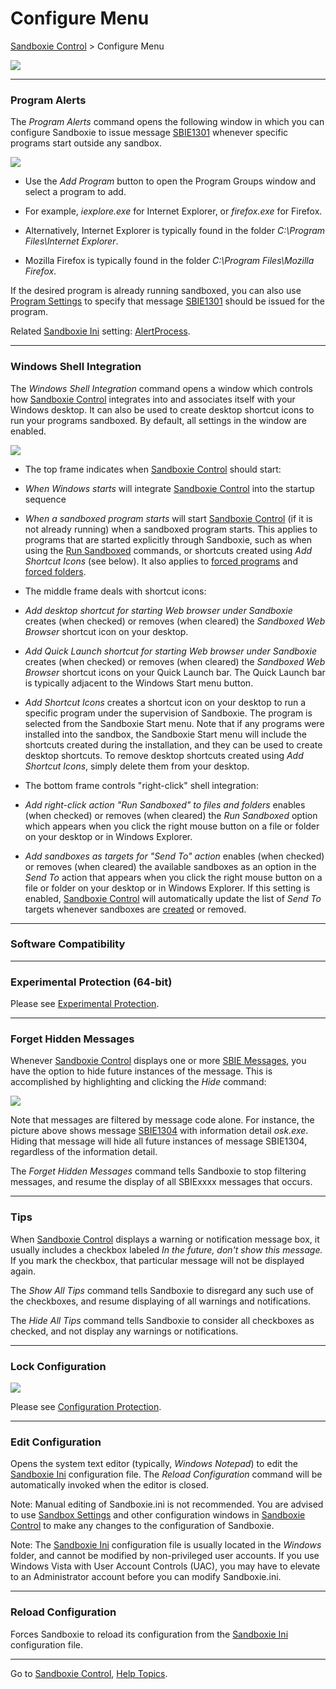 # Configure Menu

[Sandboxie Control](SandboxieControl) > Configure Menu

![](https://xanasoft.com/wp-content/uploads/2020/10/ConfigureMenu.png)

* * *

### Program Alerts

The _Program Alerts_ command opens the following window in which you can configure Sandboxie to issue message [SBIE1301](SBIE1301) whenever specific programs start outside any sandbox.

![](https://xanasoft.com/wp-content/uploads/2020/10/AlertPrograms.png)

*   Use the _Add Program_ button to open the Program Groups window and select a program to add.


*   For example, _iexplore.exe_ for Internet Explorer, or _firefox.exe_ for Firefox.
*   Alternatively, Internet Explorer is typically found in the folder _C:\Program Files\Internet Explorer_.
*   Mozilla Firefox is typically found in the folder _C:\Program Files\Mozilla Firefox_.


If the desired program is already running sandboxed, you can also use [Program Settings](ProgramSettings#page1) to specify that message [SBIE1301](SBIE1301) should be issued for the program.

Related [Sandboxie Ini](SandboxieIni) setting: [AlertProcess](AlertProcess).

* * *

### Windows Shell Integration

The _Windows Shell Integration_ command opens a window which controls how [Sandboxie Control](SandboxieControl) integrates into and associates itself with your Windows desktop. It can also be used to create desktop shortcut icons to run your programs sandboxed. By default, all settings in the window are enabled.

![](https://xanasoft.com/wp-content/uploads/2020/10/ShellIntegration.png)

*   The top frame indicates when [Sandboxie Control](SandboxieControl) should start:


*   _When Windows starts_ will integrate [Sandboxie Control](SandboxieControl) into the startup sequence

*   _When a sandboxed program starts_ will start [Sandboxie Control](SandboxieControl) (if it is not already running) when a sandboxed program starts. This applies to programs that are started explicitly through Sandboxie, such as when using the [Run Sandboxed](SandboxMenu#sandbox) commands, or shortcuts created using _Add Shortcut Icons_ (see below). It also applies to [forced programs](ProgramStartSettings#program) and [forced folders](ProgramStartSettings#folder).

*   The middle frame deals with shortcut icons:


*   _Add desktop shortcut for starting Web browser under Sandboxie_ creates (when checked) or removes (when cleared) the _Sandboxed Web Browser_ shortcut icon on your desktop.


*   _Add Quick Launch shortcut for starting Web browser under Sandboxie_ creates (when checked) or removes (when cleared) the _Sandboxed Web Browser_ shortcut icons on your Quick Launch bar. The Quick Launch bar is typically adjacent to the Windows Start menu button.


*   _Add Shortcut Icons_ creates a shortcut icon on your desktop to run a specific program under the supervision of Sandboxie. The program is selected from the Sandboxie Start menu. Note that if any programs were installed into the sandbox, the Sandboxie Start menu will include the shortcuts created during the installation, and they can be used to create desktop shortcuts. To remove desktop shortcuts created using _Add Shortcut Icons_, simply delete them from your desktop.


*   The bottom frame controls "right-click" shell integration:


*   _Add right-click action "Run Sandboxed" to files and folders_ enables (when checked) or removes (when cleared) the _Run Sandboxed_ option which appears when you click the right mouse button on a file or folder on your desktop or in Windows Explorer.


*   _Add sandboxes as targets for "Send To" action_ enables (when checked) or removes (when cleared) the available sandboxes as an option in the _Send To_ action that appears when you click the right mouse button on a file or folder on your desktop or in Windows Explorer. If this setting is enabled, [Sandboxie Control](SandboxieControl.html) will automatically update the list of _Send To_ targets whenever sandboxes are [created](SandboxMenu.html#create) or removed.


* * *

### Software Compatibility

* * *

### Experimental Protection (64-bit)

Please see [Experimental Protection](ExperimentalProtection).

* * *

### Forget Hidden Messages

Whenever [Sandboxie Control](SandboxieControl) displays one or more [SBIE Messages](SBIE_Messages), you have the option to hide future instances of the message. This is accomplished by highlighting and clicking the _Hide_ command:

![](https://xanasoft.com/wp-content/uploads/2020/10/MessagesFromSandboxie.png)

Note that messages are filtered by message code alone. For instance, the picture above shows message [SBIE1304](SBIE1304) with information detail _osk.exe_. Hiding that message will hide all future instances of message SBIE1304, regardless of the information detail.

The _Forget Hidden Messages_ command tells Sandboxie to stop filtering messages, and resume the display of all SBIExxxx messages that occurs.

* * *

### Tips

When [Sandboxie Control](SandboxieControl) displays a warning or notification message box, it usually includes a checkbox labeled _In the future, don't show this message._ If you mark the checkbox, that particular message will not be displayed again.

The _Show All Tips_ command tells Sandboxie to disregard any such use of the checkboxes, and resume displaying of all warnings and notifications.

The _Hide All Tips_ command tells Sandboxie to consider all checkboxes as checked, and not display any warnings or notifications.

* * *

### Lock Configuration

![](https://xanasoft.com/wp-content/uploads/2020/10/LockConfiguration.png)

Please see [Configuration Protection](ConfigurationProtection).

* * *

### Edit Configuration

Opens the system text editor (typically, _Windows Notepad_) to edit the [Sandboxie Ini](SandboxieIni) configuration file. The _Reload Configuration_ command will be automatically invoked when the editor is closed.

Note: Manual editing of Sandboxie.ini is not recommended. You are advised to use [Sandbox Settings](SandboxSettings) and other configuration windows in [Sandboxie Control](SandboxieControl) to make any changes to the configuration of Sandboxie.

Note: The [Sandboxie Ini](SandboxieIni) configuration file is usually located in the _Windows_ folder, and cannot be modified by non-privileged user accounts. If you use Windows Vista with User Account Controls (UAC), you may have to elevate to an Administrator account before you can modify Sandboxie.ini.

* * *

### Reload Configuration

Forces Sandboxie to reload its configuration from the [Sandboxie Ini](SandboxieIni) configuration file.

* * *

Go to [Sandboxie Control](SandboxieControl#menus), [Help Topics](HelpTopics).